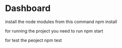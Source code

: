# Dashboard

install the node modules from this command
npm install

for running the project you need to run
npm start

for test the peoject
npm test
